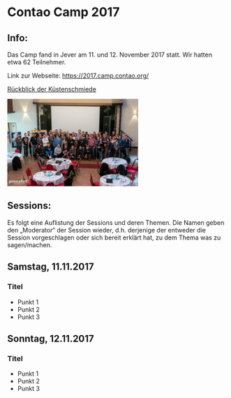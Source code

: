 # Contao Camp 2017

## Info:
Das Camp fand in Jever am 11. und 12. November 2017 statt. Wir hatten etwa 62 Teilnehmer.

Link zur Webseite: https://2017.camp.contao.org/

[Rückblick der Küstenschmiede](https://kuestenplanet.de/artikel/r%C3%BCckblick-contao-camp-2017)

[![Gruppenbild 2017](2017_gruppenbild_thumbnail.jpg)](2017_gruppenbild.jpg)

## Sessions:
Es folgt eine Auflistung der Sessions und deren Themen. Die Namen geben den
„Moderator“ der Session wieder, d.h. derjenige der entweder die Session
vorgeschlagen oder sich bereit erklärt hat, zu dem Thema was zu sagen/machen.

## Samstag, 11.11.2017


### Titel

* Punkt 1
* Punkt 2
* Punkt 3


## Sonntag, 12.11.2017

### Titel

* Punkt 1
* Punkt 2
* Punkt 3
